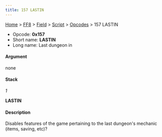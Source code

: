 ```yaml
---
title: 157 LASTIN
---
```


[Home](/Main%20Page.md) > [FF8](/FF8.md) > [Field](/FF8/Field.md) > [Script](/FF8/Field/Script.md) > [Opcodes](/FF8/Field/Script/Opcodes.md) > 157 LASTIN

-   Opcode: **0x157**
-   Short name: **LASTIN**
-   Long name: Last dungeon in

#### Argument

none

#### Stack

  
*1*

**LASTIN**

#### Description

Disables features of the game pertaining to the last dungeon's mechanic
(items, saving, etc)?
